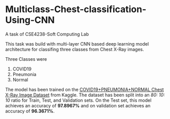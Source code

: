 # Multiclass-Chest-classification-Using-CNN
A task of CSE4238-Soft Computing Lab

This task was build with multi-layer CNN based deep learning model architecture for classifing three classes from Chest X-Ray images.

Three Classes were 

1. COVID19
2. Pneumonia
3. Normal

The model has been trained on the [COVID19+PNEUMONIA+NORMAL Chest X-Ray Image Dataset](https://www.kaggle.com/datasets/sachinkumar413/covid-pneumonia-normal-chest-xray-images) from Kaggle. The dataset has been split into an *80: 10: 10* ratio for Train, Test, and Validation sets. On the Test set, this model achieves an accuracy of **97.8967%** and on validation set achieves an accuracy of **96.3671%**. 
